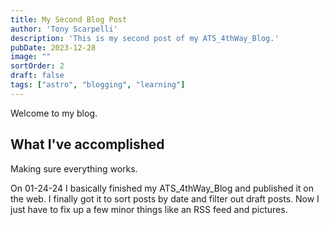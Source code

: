 ```yaml
---
title: My Second Blog Post
author: 'Tony Scarpelli'
description: 'This is my second post of my ATS_4thWay_Blog.'
pubDate: 2023-12-28
image: ""
sortOrder: 2
draft: false
tags: ["astro", "blogging", "learning"]
---
```


Welcome to my blog.

## What I've accomplished

Making sure everything works.

On 01-24-24 I basically finished my ATS_4thWay_Blog and published it on the web. I finally got it to sort posts by date and filter out draft posts. Now I just have to fix up a few minor things like an RSS feed and pictures.
